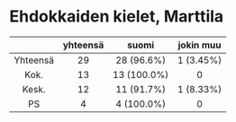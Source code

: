 # Ehdokkaiden kielet, Marttila

| |yhteensä|suomi|jokin muu|
|:---:|:---:|:---:|:---:|
|Yhteensä|29|28 (96.6%)|1 (3.45%)|
|Kok.|13|13 (100.0%)|0|
|Kesk.|12|11 (91.7%)|1 (8.33%)|
|PS|4|4 (100.0%)|0|

